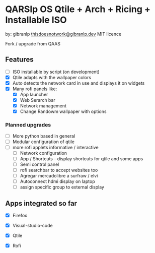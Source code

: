 # QARSlp OS Qtile + Arch + Ricing + Installable ISO
by: gibranlp <thisdoesnotwork@gibranlp.dev>
MIT licence 

Fork / upgrade from QAAS

## Features
- [ ] ISO installable by script (on development)
- [x] Qtile adapts with the wallpaper colors 
- [x] Auto detects the network card in use and displays it on widgets
- [x] Many rofi panels like:
  - [x] App launcher
  - [x] Web Serarch bar
  - [x] Network management
  - [x] Change Randowm wallpaper with options

### Planned upgrades
- [ ] More python based in general
- [ ] Modular configuration of qtile
- [ ] more rofi applets informative / interactive 
  - [ ] Network configuration
  - [ ] App / Shortcuts - display shortcuts for qtile and some apps
  - [ ] Semi control panel
  - [ ] rofi searchbar to accept websites too
  - [ ] Agregar mercadolibre a surfraw / elvi
  - [ ] Autoconnect hdmi display on laptop
  - [ ] assign specific group to external display

## Apps integrated so far
- [x] Firefox
- [x] Visual-studio-code
- [x] Qtile
- [x] Rofi


